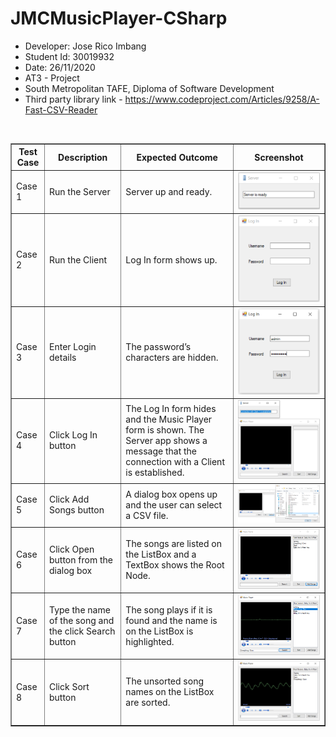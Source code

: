 # JMCMusicPlayer-CSharp

 * Developer: Jose Rico Imbang
 * Student Id: 30019932
 * Date: 26/11/2020
 * AT3 - Project
 * South Metropolitan TAFE, Diploma of Software Development
 * Third party library link - https://www.codeproject.com/Articles/9258/A-Fast-CSV-Reader
<br>
<table border="1" cellpadding="4" cellspacing="0">
  <thead>
    <tr>
      <th>Test Case</th>
      <th>Description</th>
      <th>Expected Outcome</th>
      <th>Screenshot</th>
    </tr>
  </thead>
  <tbody>
    <tr>
      <td>Case 1</td>
      <td>Run the Server</td>
      <td>Server up and ready.</td>
      <td><img src="images/ref1.png"></td>
    </tr>
  </tbody>
  <tbody>
    <tr>
      <td>Case 2</td>
      <td>Run the Client</td>
      <td>Log In form shows up.</td>
      <td><img src="images/ref2.png"></td>
    </tr>
  </tbody>
  <tbody>
    <tr>
      <td>Case 3</td>
      <td>Enter Login details</td>
      <td>The password’s characters are hidden.</td>
      <td><img src="images/ref3.png"></td>
    </tr>
  </tbody>
  <tbody>
    <tr>
      <td>Case 4</td>
      <td>Click Log In button</td>
      <td>The Log In form hides and the Music Player form is shown. The Server app shows a message that the connection with a Client is established.</td>
      <td><img src="images/ref4.png"></td>
    </tr>
  </tbody>
  <tbody>
    <tr>
      <td>Case 5</td>
      <td>Click Add Songs button</td>
      <td>A dialog box opens up and the user can select a CSV file.</td>
      <td><img src="images/ref5.png"></td>
    </tr>
  </tbody>
  <tbody>
    <tr>
      <td>Case 6</td>
      <td>Click Open button from the dialog box</td>
      <td>The songs are listed on the ListBox and a TextBox shows the Root Node.</td>
      <td><img src="images/ref6.png"></td>
    </tr>
  </tbody>
  <tbody>
    <tr>
      <td>Case 7</td>
      <td>Type the name of the song and the click Search button</td>
      <td>The song plays if it is found and the name is on the ListBox is highlighted.</td>
      <td><img src="images/ref7.png"></td>
    </tr>
  </tbody>
  <tbody>
    <tr>
      <td>Case 8</td>
      <td>Click Sort button</td>
      <td>The unsorted song names on the ListBox are sorted.</td>
      <td><img src="images/ref8.png"></td>
    </tr>
  </tbody>
</table>
